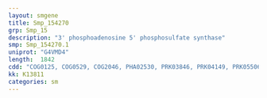 ```yaml
---
layout: smgene
title: Smp_154270
grp: Smp_15
description: "3' phosphoadenosine 5' phosphosulfate synthase"
smp: Smp_154270.1
uniprot: "G4VMD4"
length:  1842
cdd: "COG0125, COG0529, COG2046, PHA02530, PRK03846, PRK04149, PRK05506, TIGR00339, TIGR00455, cd00517, cd02027, cl00015, cl17190, cl21455, pfam01583, pfam01747, pfam13671, smart00382"
kk: K13811
categories: sm
---
```

